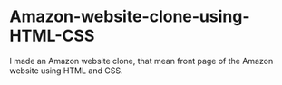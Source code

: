 # Amazon-website-clone-using-HTML-CSS
I made an Amazon website clone, that mean  front page of the Amazon website  using HTML and CSS.
